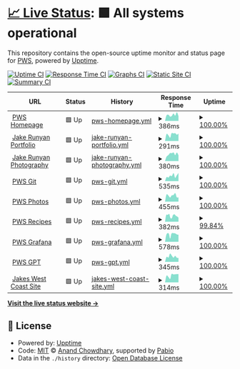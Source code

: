 # [📈 Live Status](https://status.whitney.rip): <!--live status--> **🟩 All systems operational**

This repository contains the open-source uptime monitor and status page for [PWS](https://whitney.rip), powered by [Upptime](https://github.com/upptime/upptime).

[![Uptime CI](https://github.com/whitney-server/upptime/workflows/Uptime%20CI/badge.svg)](https://github.com/whitney-server/upptime/actions?query=workflow%3A%22Uptime+CI%22)
[![Response Time CI](https://github.com/whitney-server/upptime/workflows/Response%20Time%20CI/badge.svg)](https://github.com/whitney-server/upptime/actions?query=workflow%3A%22Response+Time+CI%22)
[![Graphs CI](https://github.com/whitney-server/upptime/workflows/Graphs%20CI/badge.svg)](https://github.com/whitney-server/upptime/actions?query=workflow%3A%22Graphs+CI%22)
[![Static Site CI](https://github.com/whitney-server/upptime/workflows/Static%20Site%20CI/badge.svg)](https://github.com/whitney-server/upptime/actions?query=workflow%3A%22Static+Site+CI%22)
[![Summary CI](https://github.com/whitney-server/upptime/workflows/Summary%20CI/badge.svg)](https://github.com/whitney-server/upptime/actions?query=workflow%3A%22Summary+CI%22)

<!--start: status pages-->
<!-- This summary is generated by Upptime (https://github.com/upptime/upptime) -->
<!-- Do not edit this manually, your changes will be overwritten -->
<!-- prettier-ignore -->
| URL | Status | History | Response Time | Uptime |
| --- | ------ | ------- | ------------- | ------ |
| <img alt="" src="https://icons.duckduckgo.com/ip3/www.whitney.rip.ico" height="13"> [PWS Homepage](https://www.whitney.rip) | 🟩 Up | [pws-homepage.yml](https://github.com/whitney-server/upptime/commits/HEAD/history/pws-homepage.yml) | <details><summary><img alt="Response time graph" src="./graphs/pws-homepage/response-time-week.png" height="20"> 386ms</summary><br><a href="https://whitney-server.github.io/upptime/history/pws-homepage"><img alt="Response time 449" src="https://img.shields.io/endpoint?url=https%3A%2F%2Fraw.githubusercontent.com%2Fwhitney-server%2Fupptime%2FHEAD%2Fapi%2Fpws-homepage%2Fresponse-time.json"></a><br><a href="https://whitney-server.github.io/upptime/history/pws-homepage"><img alt="24-hour response time 304" src="https://img.shields.io/endpoint?url=https%3A%2F%2Fraw.githubusercontent.com%2Fwhitney-server%2Fupptime%2FHEAD%2Fapi%2Fpws-homepage%2Fresponse-time-day.json"></a><br><a href="https://whitney-server.github.io/upptime/history/pws-homepage"><img alt="7-day response time 386" src="https://img.shields.io/endpoint?url=https%3A%2F%2Fraw.githubusercontent.com%2Fwhitney-server%2Fupptime%2FHEAD%2Fapi%2Fpws-homepage%2Fresponse-time-week.json"></a><br><a href="https://whitney-server.github.io/upptime/history/pws-homepage"><img alt="30-day response time 449" src="https://img.shields.io/endpoint?url=https%3A%2F%2Fraw.githubusercontent.com%2Fwhitney-server%2Fupptime%2FHEAD%2Fapi%2Fpws-homepage%2Fresponse-time-month.json"></a><br><a href="https://whitney-server.github.io/upptime/history/pws-homepage"><img alt="1-year response time 449" src="https://img.shields.io/endpoint?url=https%3A%2F%2Fraw.githubusercontent.com%2Fwhitney-server%2Fupptime%2FHEAD%2Fapi%2Fpws-homepage%2Fresponse-time-year.json"></a></details> | <details><summary><a href="https://whitney-server.github.io/upptime/history/pws-homepage">100.00%</a></summary><a href="https://whitney-server.github.io/upptime/history/pws-homepage"><img alt="All-time uptime 100.00%" src="https://img.shields.io/endpoint?url=https%3A%2F%2Fraw.githubusercontent.com%2Fwhitney-server%2Fupptime%2FHEAD%2Fapi%2Fpws-homepage%2Fuptime.json"></a><br><a href="https://whitney-server.github.io/upptime/history/pws-homepage"><img alt="24-hour uptime 100.00%" src="https://img.shields.io/endpoint?url=https%3A%2F%2Fraw.githubusercontent.com%2Fwhitney-server%2Fupptime%2FHEAD%2Fapi%2Fpws-homepage%2Fuptime-day.json"></a><br><a href="https://whitney-server.github.io/upptime/history/pws-homepage"><img alt="7-day uptime 100.00%" src="https://img.shields.io/endpoint?url=https%3A%2F%2Fraw.githubusercontent.com%2Fwhitney-server%2Fupptime%2FHEAD%2Fapi%2Fpws-homepage%2Fuptime-week.json"></a><br><a href="https://whitney-server.github.io/upptime/history/pws-homepage"><img alt="30-day uptime 100.00%" src="https://img.shields.io/endpoint?url=https%3A%2F%2Fraw.githubusercontent.com%2Fwhitney-server%2Fupptime%2FHEAD%2Fapi%2Fpws-homepage%2Fuptime-month.json"></a><br><a href="https://whitney-server.github.io/upptime/history/pws-homepage"><img alt="1-year uptime 100.00%" src="https://img.shields.io/endpoint?url=https%3A%2F%2Fraw.githubusercontent.com%2Fwhitney-server%2Fupptime%2FHEAD%2Fapi%2Fpws-homepage%2Fuptime-year.json"></a></details>
| <img alt="" src="https://icons.duckduckgo.com/ip3/jake.runyan.dev.ico" height="13"> [Jake Runyan Portfolio](https://jake.runyan.dev) | 🟩 Up | [jake-runyan-portfolio.yml](https://github.com/whitney-server/upptime/commits/HEAD/history/jake-runyan-portfolio.yml) | <details><summary><img alt="Response time graph" src="./graphs/jake-runyan-portfolio/response-time-week.png" height="20"> 291ms</summary><br><a href="https://whitney-server.github.io/upptime/history/jake-runyan-portfolio"><img alt="Response time 259" src="https://img.shields.io/endpoint?url=https%3A%2F%2Fraw.githubusercontent.com%2Fwhitney-server%2Fupptime%2FHEAD%2Fapi%2Fjake-runyan-portfolio%2Fresponse-time.json"></a><br><a href="https://whitney-server.github.io/upptime/history/jake-runyan-portfolio"><img alt="24-hour response time 325" src="https://img.shields.io/endpoint?url=https%3A%2F%2Fraw.githubusercontent.com%2Fwhitney-server%2Fupptime%2FHEAD%2Fapi%2Fjake-runyan-portfolio%2Fresponse-time-day.json"></a><br><a href="https://whitney-server.github.io/upptime/history/jake-runyan-portfolio"><img alt="7-day response time 291" src="https://img.shields.io/endpoint?url=https%3A%2F%2Fraw.githubusercontent.com%2Fwhitney-server%2Fupptime%2FHEAD%2Fapi%2Fjake-runyan-portfolio%2Fresponse-time-week.json"></a><br><a href="https://whitney-server.github.io/upptime/history/jake-runyan-portfolio"><img alt="30-day response time 259" src="https://img.shields.io/endpoint?url=https%3A%2F%2Fraw.githubusercontent.com%2Fwhitney-server%2Fupptime%2FHEAD%2Fapi%2Fjake-runyan-portfolio%2Fresponse-time-month.json"></a><br><a href="https://whitney-server.github.io/upptime/history/jake-runyan-portfolio"><img alt="1-year response time 259" src="https://img.shields.io/endpoint?url=https%3A%2F%2Fraw.githubusercontent.com%2Fwhitney-server%2Fupptime%2FHEAD%2Fapi%2Fjake-runyan-portfolio%2Fresponse-time-year.json"></a></details> | <details><summary><a href="https://whitney-server.github.io/upptime/history/jake-runyan-portfolio">100.00%</a></summary><a href="https://whitney-server.github.io/upptime/history/jake-runyan-portfolio"><img alt="All-time uptime 100.00%" src="https://img.shields.io/endpoint?url=https%3A%2F%2Fraw.githubusercontent.com%2Fwhitney-server%2Fupptime%2FHEAD%2Fapi%2Fjake-runyan-portfolio%2Fuptime.json"></a><br><a href="https://whitney-server.github.io/upptime/history/jake-runyan-portfolio"><img alt="24-hour uptime 100.00%" src="https://img.shields.io/endpoint?url=https%3A%2F%2Fraw.githubusercontent.com%2Fwhitney-server%2Fupptime%2FHEAD%2Fapi%2Fjake-runyan-portfolio%2Fuptime-day.json"></a><br><a href="https://whitney-server.github.io/upptime/history/jake-runyan-portfolio"><img alt="7-day uptime 100.00%" src="https://img.shields.io/endpoint?url=https%3A%2F%2Fraw.githubusercontent.com%2Fwhitney-server%2Fupptime%2FHEAD%2Fapi%2Fjake-runyan-portfolio%2Fuptime-week.json"></a><br><a href="https://whitney-server.github.io/upptime/history/jake-runyan-portfolio"><img alt="30-day uptime 100.00%" src="https://img.shields.io/endpoint?url=https%3A%2F%2Fraw.githubusercontent.com%2Fwhitney-server%2Fupptime%2FHEAD%2Fapi%2Fjake-runyan-portfolio%2Fuptime-month.json"></a><br><a href="https://whitney-server.github.io/upptime/history/jake-runyan-portfolio"><img alt="1-year uptime 100.00%" src="https://img.shields.io/endpoint?url=https%3A%2F%2Fraw.githubusercontent.com%2Fwhitney-server%2Fupptime%2FHEAD%2Fapi%2Fjake-runyan-portfolio%2Fuptime-year.json"></a></details>
| <img alt="" src="https://icons.duckduckgo.com/ip3/jakesphotos.whitney.rip.ico" height="13"> [Jake Runyan Photography](https://jakesphotos.whitney.rip) | 🟩 Up | [jake-runyan-photography.yml](https://github.com/whitney-server/upptime/commits/HEAD/history/jake-runyan-photography.yml) | <details><summary><img alt="Response time graph" src="./graphs/jake-runyan-photography/response-time-week.png" height="20"> 380ms</summary><br><a href="https://whitney-server.github.io/upptime/history/jake-runyan-photography"><img alt="Response time 468" src="https://img.shields.io/endpoint?url=https%3A%2F%2Fraw.githubusercontent.com%2Fwhitney-server%2Fupptime%2FHEAD%2Fapi%2Fjake-runyan-photography%2Fresponse-time.json"></a><br><a href="https://whitney-server.github.io/upptime/history/jake-runyan-photography"><img alt="24-hour response time 316" src="https://img.shields.io/endpoint?url=https%3A%2F%2Fraw.githubusercontent.com%2Fwhitney-server%2Fupptime%2FHEAD%2Fapi%2Fjake-runyan-photography%2Fresponse-time-day.json"></a><br><a href="https://whitney-server.github.io/upptime/history/jake-runyan-photography"><img alt="7-day response time 380" src="https://img.shields.io/endpoint?url=https%3A%2F%2Fraw.githubusercontent.com%2Fwhitney-server%2Fupptime%2FHEAD%2Fapi%2Fjake-runyan-photography%2Fresponse-time-week.json"></a><br><a href="https://whitney-server.github.io/upptime/history/jake-runyan-photography"><img alt="30-day response time 468" src="https://img.shields.io/endpoint?url=https%3A%2F%2Fraw.githubusercontent.com%2Fwhitney-server%2Fupptime%2FHEAD%2Fapi%2Fjake-runyan-photography%2Fresponse-time-month.json"></a><br><a href="https://whitney-server.github.io/upptime/history/jake-runyan-photography"><img alt="1-year response time 468" src="https://img.shields.io/endpoint?url=https%3A%2F%2Fraw.githubusercontent.com%2Fwhitney-server%2Fupptime%2FHEAD%2Fapi%2Fjake-runyan-photography%2Fresponse-time-year.json"></a></details> | <details><summary><a href="https://whitney-server.github.io/upptime/history/jake-runyan-photography">100.00%</a></summary><a href="https://whitney-server.github.io/upptime/history/jake-runyan-photography"><img alt="All-time uptime 100.00%" src="https://img.shields.io/endpoint?url=https%3A%2F%2Fraw.githubusercontent.com%2Fwhitney-server%2Fupptime%2FHEAD%2Fapi%2Fjake-runyan-photography%2Fuptime.json"></a><br><a href="https://whitney-server.github.io/upptime/history/jake-runyan-photography"><img alt="24-hour uptime 100.00%" src="https://img.shields.io/endpoint?url=https%3A%2F%2Fraw.githubusercontent.com%2Fwhitney-server%2Fupptime%2FHEAD%2Fapi%2Fjake-runyan-photography%2Fuptime-day.json"></a><br><a href="https://whitney-server.github.io/upptime/history/jake-runyan-photography"><img alt="7-day uptime 100.00%" src="https://img.shields.io/endpoint?url=https%3A%2F%2Fraw.githubusercontent.com%2Fwhitney-server%2Fupptime%2FHEAD%2Fapi%2Fjake-runyan-photography%2Fuptime-week.json"></a><br><a href="https://whitney-server.github.io/upptime/history/jake-runyan-photography"><img alt="30-day uptime 100.00%" src="https://img.shields.io/endpoint?url=https%3A%2F%2Fraw.githubusercontent.com%2Fwhitney-server%2Fupptime%2FHEAD%2Fapi%2Fjake-runyan-photography%2Fuptime-month.json"></a><br><a href="https://whitney-server.github.io/upptime/history/jake-runyan-photography"><img alt="1-year uptime 100.00%" src="https://img.shields.io/endpoint?url=https%3A%2F%2Fraw.githubusercontent.com%2Fwhitney-server%2Fupptime%2FHEAD%2Fapi%2Fjake-runyan-photography%2Fuptime-year.json"></a></details>
| <img alt="" src="https://icons.duckduckgo.com/ip3/git.whitney.rip.ico" height="13"> [PWS Git](https://git.whitney.rip) | 🟩 Up | [pws-git.yml](https://github.com/whitney-server/upptime/commits/HEAD/history/pws-git.yml) | <details><summary><img alt="Response time graph" src="./graphs/pws-git/response-time-week.png" height="20"> 535ms</summary><br><a href="https://whitney-server.github.io/upptime/history/pws-git"><img alt="Response time 484" src="https://img.shields.io/endpoint?url=https%3A%2F%2Fraw.githubusercontent.com%2Fwhitney-server%2Fupptime%2FHEAD%2Fapi%2Fpws-git%2Fresponse-time.json"></a><br><a href="https://whitney-server.github.io/upptime/history/pws-git"><img alt="24-hour response time 805" src="https://img.shields.io/endpoint?url=https%3A%2F%2Fraw.githubusercontent.com%2Fwhitney-server%2Fupptime%2FHEAD%2Fapi%2Fpws-git%2Fresponse-time-day.json"></a><br><a href="https://whitney-server.github.io/upptime/history/pws-git"><img alt="7-day response time 535" src="https://img.shields.io/endpoint?url=https%3A%2F%2Fraw.githubusercontent.com%2Fwhitney-server%2Fupptime%2FHEAD%2Fapi%2Fpws-git%2Fresponse-time-week.json"></a><br><a href="https://whitney-server.github.io/upptime/history/pws-git"><img alt="30-day response time 484" src="https://img.shields.io/endpoint?url=https%3A%2F%2Fraw.githubusercontent.com%2Fwhitney-server%2Fupptime%2FHEAD%2Fapi%2Fpws-git%2Fresponse-time-month.json"></a><br><a href="https://whitney-server.github.io/upptime/history/pws-git"><img alt="1-year response time 484" src="https://img.shields.io/endpoint?url=https%3A%2F%2Fraw.githubusercontent.com%2Fwhitney-server%2Fupptime%2FHEAD%2Fapi%2Fpws-git%2Fresponse-time-year.json"></a></details> | <details><summary><a href="https://whitney-server.github.io/upptime/history/pws-git">100.00%</a></summary><a href="https://whitney-server.github.io/upptime/history/pws-git"><img alt="All-time uptime 100.00%" src="https://img.shields.io/endpoint?url=https%3A%2F%2Fraw.githubusercontent.com%2Fwhitney-server%2Fupptime%2FHEAD%2Fapi%2Fpws-git%2Fuptime.json"></a><br><a href="https://whitney-server.github.io/upptime/history/pws-git"><img alt="24-hour uptime 100.00%" src="https://img.shields.io/endpoint?url=https%3A%2F%2Fraw.githubusercontent.com%2Fwhitney-server%2Fupptime%2FHEAD%2Fapi%2Fpws-git%2Fuptime-day.json"></a><br><a href="https://whitney-server.github.io/upptime/history/pws-git"><img alt="7-day uptime 100.00%" src="https://img.shields.io/endpoint?url=https%3A%2F%2Fraw.githubusercontent.com%2Fwhitney-server%2Fupptime%2FHEAD%2Fapi%2Fpws-git%2Fuptime-week.json"></a><br><a href="https://whitney-server.github.io/upptime/history/pws-git"><img alt="30-day uptime 100.00%" src="https://img.shields.io/endpoint?url=https%3A%2F%2Fraw.githubusercontent.com%2Fwhitney-server%2Fupptime%2FHEAD%2Fapi%2Fpws-git%2Fuptime-month.json"></a><br><a href="https://whitney-server.github.io/upptime/history/pws-git"><img alt="1-year uptime 100.00%" src="https://img.shields.io/endpoint?url=https%3A%2F%2Fraw.githubusercontent.com%2Fwhitney-server%2Fupptime%2FHEAD%2Fapi%2Fpws-git%2Fuptime-year.json"></a></details>
| <img alt="" src="https://icons.duckduckgo.com/ip3/images.whitney.rip.ico" height="13"> [PWS Photos](https://images.whitney.rip) | 🟩 Up | [pws-photos.yml](https://github.com/whitney-server/upptime/commits/HEAD/history/pws-photos.yml) | <details><summary><img alt="Response time graph" src="./graphs/pws-photos/response-time-week.png" height="20"> 455ms</summary><br><a href="https://whitney-server.github.io/upptime/history/pws-photos"><img alt="Response time 456" src="https://img.shields.io/endpoint?url=https%3A%2F%2Fraw.githubusercontent.com%2Fwhitney-server%2Fupptime%2FHEAD%2Fapi%2Fpws-photos%2Fresponse-time.json"></a><br><a href="https://whitney-server.github.io/upptime/history/pws-photos"><img alt="24-hour response time 323" src="https://img.shields.io/endpoint?url=https%3A%2F%2Fraw.githubusercontent.com%2Fwhitney-server%2Fupptime%2FHEAD%2Fapi%2Fpws-photos%2Fresponse-time-day.json"></a><br><a href="https://whitney-server.github.io/upptime/history/pws-photos"><img alt="7-day response time 455" src="https://img.shields.io/endpoint?url=https%3A%2F%2Fraw.githubusercontent.com%2Fwhitney-server%2Fupptime%2FHEAD%2Fapi%2Fpws-photos%2Fresponse-time-week.json"></a><br><a href="https://whitney-server.github.io/upptime/history/pws-photos"><img alt="30-day response time 456" src="https://img.shields.io/endpoint?url=https%3A%2F%2Fraw.githubusercontent.com%2Fwhitney-server%2Fupptime%2FHEAD%2Fapi%2Fpws-photos%2Fresponse-time-month.json"></a><br><a href="https://whitney-server.github.io/upptime/history/pws-photos"><img alt="1-year response time 456" src="https://img.shields.io/endpoint?url=https%3A%2F%2Fraw.githubusercontent.com%2Fwhitney-server%2Fupptime%2FHEAD%2Fapi%2Fpws-photos%2Fresponse-time-year.json"></a></details> | <details><summary><a href="https://whitney-server.github.io/upptime/history/pws-photos">100.00%</a></summary><a href="https://whitney-server.github.io/upptime/history/pws-photos"><img alt="All-time uptime 100.00%" src="https://img.shields.io/endpoint?url=https%3A%2F%2Fraw.githubusercontent.com%2Fwhitney-server%2Fupptime%2FHEAD%2Fapi%2Fpws-photos%2Fuptime.json"></a><br><a href="https://whitney-server.github.io/upptime/history/pws-photos"><img alt="24-hour uptime 100.00%" src="https://img.shields.io/endpoint?url=https%3A%2F%2Fraw.githubusercontent.com%2Fwhitney-server%2Fupptime%2FHEAD%2Fapi%2Fpws-photos%2Fuptime-day.json"></a><br><a href="https://whitney-server.github.io/upptime/history/pws-photos"><img alt="7-day uptime 100.00%" src="https://img.shields.io/endpoint?url=https%3A%2F%2Fraw.githubusercontent.com%2Fwhitney-server%2Fupptime%2FHEAD%2Fapi%2Fpws-photos%2Fuptime-week.json"></a><br><a href="https://whitney-server.github.io/upptime/history/pws-photos"><img alt="30-day uptime 100.00%" src="https://img.shields.io/endpoint?url=https%3A%2F%2Fraw.githubusercontent.com%2Fwhitney-server%2Fupptime%2FHEAD%2Fapi%2Fpws-photos%2Fuptime-month.json"></a><br><a href="https://whitney-server.github.io/upptime/history/pws-photos"><img alt="1-year uptime 100.00%" src="https://img.shields.io/endpoint?url=https%3A%2F%2Fraw.githubusercontent.com%2Fwhitney-server%2Fupptime%2FHEAD%2Fapi%2Fpws-photos%2Fuptime-year.json"></a></details>
| <img alt="" src="https://icons.duckduckgo.com/ip3/recipes.whitney.rip.ico" height="13"> [PWS Recipes](https://recipes.whitney.rip) | 🟩 Up | [pws-recipes.yml](https://github.com/whitney-server/upptime/commits/HEAD/history/pws-recipes.yml) | <details><summary><img alt="Response time graph" src="./graphs/pws-recipes/response-time-week.png" height="20"> 382ms</summary><br><a href="https://whitney-server.github.io/upptime/history/pws-recipes"><img alt="Response time 426" src="https://img.shields.io/endpoint?url=https%3A%2F%2Fraw.githubusercontent.com%2Fwhitney-server%2Fupptime%2FHEAD%2Fapi%2Fpws-recipes%2Fresponse-time.json"></a><br><a href="https://whitney-server.github.io/upptime/history/pws-recipes"><img alt="24-hour response time 262" src="https://img.shields.io/endpoint?url=https%3A%2F%2Fraw.githubusercontent.com%2Fwhitney-server%2Fupptime%2FHEAD%2Fapi%2Fpws-recipes%2Fresponse-time-day.json"></a><br><a href="https://whitney-server.github.io/upptime/history/pws-recipes"><img alt="7-day response time 382" src="https://img.shields.io/endpoint?url=https%3A%2F%2Fraw.githubusercontent.com%2Fwhitney-server%2Fupptime%2FHEAD%2Fapi%2Fpws-recipes%2Fresponse-time-week.json"></a><br><a href="https://whitney-server.github.io/upptime/history/pws-recipes"><img alt="30-day response time 426" src="https://img.shields.io/endpoint?url=https%3A%2F%2Fraw.githubusercontent.com%2Fwhitney-server%2Fupptime%2FHEAD%2Fapi%2Fpws-recipes%2Fresponse-time-month.json"></a><br><a href="https://whitney-server.github.io/upptime/history/pws-recipes"><img alt="1-year response time 426" src="https://img.shields.io/endpoint?url=https%3A%2F%2Fraw.githubusercontent.com%2Fwhitney-server%2Fupptime%2FHEAD%2Fapi%2Fpws-recipes%2Fresponse-time-year.json"></a></details> | <details><summary><a href="https://whitney-server.github.io/upptime/history/pws-recipes">99.84%</a></summary><a href="https://whitney-server.github.io/upptime/history/pws-recipes"><img alt="All-time uptime 99.90%" src="https://img.shields.io/endpoint?url=https%3A%2F%2Fraw.githubusercontent.com%2Fwhitney-server%2Fupptime%2FHEAD%2Fapi%2Fpws-recipes%2Fuptime.json"></a><br><a href="https://whitney-server.github.io/upptime/history/pws-recipes"><img alt="24-hour uptime 100.00%" src="https://img.shields.io/endpoint?url=https%3A%2F%2Fraw.githubusercontent.com%2Fwhitney-server%2Fupptime%2FHEAD%2Fapi%2Fpws-recipes%2Fuptime-day.json"></a><br><a href="https://whitney-server.github.io/upptime/history/pws-recipes"><img alt="7-day uptime 99.84%" src="https://img.shields.io/endpoint?url=https%3A%2F%2Fraw.githubusercontent.com%2Fwhitney-server%2Fupptime%2FHEAD%2Fapi%2Fpws-recipes%2Fuptime-week.json"></a><br><a href="https://whitney-server.github.io/upptime/history/pws-recipes"><img alt="30-day uptime 99.90%" src="https://img.shields.io/endpoint?url=https%3A%2F%2Fraw.githubusercontent.com%2Fwhitney-server%2Fupptime%2FHEAD%2Fapi%2Fpws-recipes%2Fuptime-month.json"></a><br><a href="https://whitney-server.github.io/upptime/history/pws-recipes"><img alt="1-year uptime 99.90%" src="https://img.shields.io/endpoint?url=https%3A%2F%2Fraw.githubusercontent.com%2Fwhitney-server%2Fupptime%2FHEAD%2Fapi%2Fpws-recipes%2Fuptime-year.json"></a></details>
| <img alt="" src="https://icons.duckduckgo.com/ip3/grafana.whitney.rip.ico" height="13"> [PWS Grafana](https://grafana.whitney.rip) | 🟩 Up | [pws-grafana.yml](https://github.com/whitney-server/upptime/commits/HEAD/history/pws-grafana.yml) | <details><summary><img alt="Response time graph" src="./graphs/pws-grafana/response-time-week.png" height="20"> 578ms</summary><br><a href="https://whitney-server.github.io/upptime/history/pws-grafana"><img alt="Response time 578" src="https://img.shields.io/endpoint?url=https%3A%2F%2Fraw.githubusercontent.com%2Fwhitney-server%2Fupptime%2FHEAD%2Fapi%2Fpws-grafana%2Fresponse-time.json"></a><br><a href="https://whitney-server.github.io/upptime/history/pws-grafana"><img alt="24-hour response time 547" src="https://img.shields.io/endpoint?url=https%3A%2F%2Fraw.githubusercontent.com%2Fwhitney-server%2Fupptime%2FHEAD%2Fapi%2Fpws-grafana%2Fresponse-time-day.json"></a><br><a href="https://whitney-server.github.io/upptime/history/pws-grafana"><img alt="7-day response time 578" src="https://img.shields.io/endpoint?url=https%3A%2F%2Fraw.githubusercontent.com%2Fwhitney-server%2Fupptime%2FHEAD%2Fapi%2Fpws-grafana%2Fresponse-time-week.json"></a><br><a href="https://whitney-server.github.io/upptime/history/pws-grafana"><img alt="30-day response time 578" src="https://img.shields.io/endpoint?url=https%3A%2F%2Fraw.githubusercontent.com%2Fwhitney-server%2Fupptime%2FHEAD%2Fapi%2Fpws-grafana%2Fresponse-time-month.json"></a><br><a href="https://whitney-server.github.io/upptime/history/pws-grafana"><img alt="1-year response time 578" src="https://img.shields.io/endpoint?url=https%3A%2F%2Fraw.githubusercontent.com%2Fwhitney-server%2Fupptime%2FHEAD%2Fapi%2Fpws-grafana%2Fresponse-time-year.json"></a></details> | <details><summary><a href="https://whitney-server.github.io/upptime/history/pws-grafana">100.00%</a></summary><a href="https://whitney-server.github.io/upptime/history/pws-grafana"><img alt="All-time uptime 100.00%" src="https://img.shields.io/endpoint?url=https%3A%2F%2Fraw.githubusercontent.com%2Fwhitney-server%2Fupptime%2FHEAD%2Fapi%2Fpws-grafana%2Fuptime.json"></a><br><a href="https://whitney-server.github.io/upptime/history/pws-grafana"><img alt="24-hour uptime 100.00%" src="https://img.shields.io/endpoint?url=https%3A%2F%2Fraw.githubusercontent.com%2Fwhitney-server%2Fupptime%2FHEAD%2Fapi%2Fpws-grafana%2Fuptime-day.json"></a><br><a href="https://whitney-server.github.io/upptime/history/pws-grafana"><img alt="7-day uptime 100.00%" src="https://img.shields.io/endpoint?url=https%3A%2F%2Fraw.githubusercontent.com%2Fwhitney-server%2Fupptime%2FHEAD%2Fapi%2Fpws-grafana%2Fuptime-week.json"></a><br><a href="https://whitney-server.github.io/upptime/history/pws-grafana"><img alt="30-day uptime 100.00%" src="https://img.shields.io/endpoint?url=https%3A%2F%2Fraw.githubusercontent.com%2Fwhitney-server%2Fupptime%2FHEAD%2Fapi%2Fpws-grafana%2Fuptime-month.json"></a><br><a href="https://whitney-server.github.io/upptime/history/pws-grafana"><img alt="1-year uptime 100.00%" src="https://img.shields.io/endpoint?url=https%3A%2F%2Fraw.githubusercontent.com%2Fwhitney-server%2Fupptime%2FHEAD%2Fapi%2Fpws-grafana%2Fuptime-year.json"></a></details>
| <img alt="" src="https://icons.duckduckgo.com/ip3/chat.whitney.rip.ico" height="13"> [PWS GPT](https://chat.whitney.rip) | 🟩 Up | [pws-gpt.yml](https://github.com/whitney-server/upptime/commits/HEAD/history/pws-gpt.yml) | <details><summary><img alt="Response time graph" src="./graphs/pws-gpt/response-time-week.png" height="20"> 345ms</summary><br><a href="https://whitney-server.github.io/upptime/history/pws-gpt"><img alt="Response time 345" src="https://img.shields.io/endpoint?url=https%3A%2F%2Fraw.githubusercontent.com%2Fwhitney-server%2Fupptime%2FHEAD%2Fapi%2Fpws-gpt%2Fresponse-time.json"></a><br><a href="https://whitney-server.github.io/upptime/history/pws-gpt"><img alt="24-hour response time 253" src="https://img.shields.io/endpoint?url=https%3A%2F%2Fraw.githubusercontent.com%2Fwhitney-server%2Fupptime%2FHEAD%2Fapi%2Fpws-gpt%2Fresponse-time-day.json"></a><br><a href="https://whitney-server.github.io/upptime/history/pws-gpt"><img alt="7-day response time 345" src="https://img.shields.io/endpoint?url=https%3A%2F%2Fraw.githubusercontent.com%2Fwhitney-server%2Fupptime%2FHEAD%2Fapi%2Fpws-gpt%2Fresponse-time-week.json"></a><br><a href="https://whitney-server.github.io/upptime/history/pws-gpt"><img alt="30-day response time 345" src="https://img.shields.io/endpoint?url=https%3A%2F%2Fraw.githubusercontent.com%2Fwhitney-server%2Fupptime%2FHEAD%2Fapi%2Fpws-gpt%2Fresponse-time-month.json"></a><br><a href="https://whitney-server.github.io/upptime/history/pws-gpt"><img alt="1-year response time 345" src="https://img.shields.io/endpoint?url=https%3A%2F%2Fraw.githubusercontent.com%2Fwhitney-server%2Fupptime%2FHEAD%2Fapi%2Fpws-gpt%2Fresponse-time-year.json"></a></details> | <details><summary><a href="https://whitney-server.github.io/upptime/history/pws-gpt">100.00%</a></summary><a href="https://whitney-server.github.io/upptime/history/pws-gpt"><img alt="All-time uptime 100.00%" src="https://img.shields.io/endpoint?url=https%3A%2F%2Fraw.githubusercontent.com%2Fwhitney-server%2Fupptime%2FHEAD%2Fapi%2Fpws-gpt%2Fuptime.json"></a><br><a href="https://whitney-server.github.io/upptime/history/pws-gpt"><img alt="24-hour uptime 100.00%" src="https://img.shields.io/endpoint?url=https%3A%2F%2Fraw.githubusercontent.com%2Fwhitney-server%2Fupptime%2FHEAD%2Fapi%2Fpws-gpt%2Fuptime-day.json"></a><br><a href="https://whitney-server.github.io/upptime/history/pws-gpt"><img alt="7-day uptime 100.00%" src="https://img.shields.io/endpoint?url=https%3A%2F%2Fraw.githubusercontent.com%2Fwhitney-server%2Fupptime%2FHEAD%2Fapi%2Fpws-gpt%2Fuptime-week.json"></a><br><a href="https://whitney-server.github.io/upptime/history/pws-gpt"><img alt="30-day uptime 100.00%" src="https://img.shields.io/endpoint?url=https%3A%2F%2Fraw.githubusercontent.com%2Fwhitney-server%2Fupptime%2FHEAD%2Fapi%2Fpws-gpt%2Fuptime-month.json"></a><br><a href="https://whitney-server.github.io/upptime/history/pws-gpt"><img alt="1-year uptime 100.00%" src="https://img.shields.io/endpoint?url=https%3A%2F%2Fraw.githubusercontent.com%2Fwhitney-server%2Fupptime%2FHEAD%2Fapi%2Fpws-gpt%2Fuptime-year.json"></a></details>
| <img alt="" src="https://icons.duckduckgo.com/ip3/jakeswestcoast.com.ico" height="13"> [Jakes West Coast Site](https://jakeswestcoast.com) | 🟩 Up | [jakes-west-coast-site.yml](https://github.com/whitney-server/upptime/commits/HEAD/history/jakes-west-coast-site.yml) | <details><summary><img alt="Response time graph" src="./graphs/jakes-west-coast-site/response-time-week.png" height="20"> 314ms</summary><br><a href="https://whitney-server.github.io/upptime/history/jakes-west-coast-site"><img alt="Response time 314" src="https://img.shields.io/endpoint?url=https%3A%2F%2Fraw.githubusercontent.com%2Fwhitney-server%2Fupptime%2FHEAD%2Fapi%2Fjakes-west-coast-site%2Fresponse-time.json"></a><br><a href="https://whitney-server.github.io/upptime/history/jakes-west-coast-site"><img alt="24-hour response time 367" src="https://img.shields.io/endpoint?url=https%3A%2F%2Fraw.githubusercontent.com%2Fwhitney-server%2Fupptime%2FHEAD%2Fapi%2Fjakes-west-coast-site%2Fresponse-time-day.json"></a><br><a href="https://whitney-server.github.io/upptime/history/jakes-west-coast-site"><img alt="7-day response time 314" src="https://img.shields.io/endpoint?url=https%3A%2F%2Fraw.githubusercontent.com%2Fwhitney-server%2Fupptime%2FHEAD%2Fapi%2Fjakes-west-coast-site%2Fresponse-time-week.json"></a><br><a href="https://whitney-server.github.io/upptime/history/jakes-west-coast-site"><img alt="30-day response time 314" src="https://img.shields.io/endpoint?url=https%3A%2F%2Fraw.githubusercontent.com%2Fwhitney-server%2Fupptime%2FHEAD%2Fapi%2Fjakes-west-coast-site%2Fresponse-time-month.json"></a><br><a href="https://whitney-server.github.io/upptime/history/jakes-west-coast-site"><img alt="1-year response time 314" src="https://img.shields.io/endpoint?url=https%3A%2F%2Fraw.githubusercontent.com%2Fwhitney-server%2Fupptime%2FHEAD%2Fapi%2Fjakes-west-coast-site%2Fresponse-time-year.json"></a></details> | <details><summary><a href="https://whitney-server.github.io/upptime/history/jakes-west-coast-site">100.00%</a></summary><a href="https://whitney-server.github.io/upptime/history/jakes-west-coast-site"><img alt="All-time uptime 100.00%" src="https://img.shields.io/endpoint?url=https%3A%2F%2Fraw.githubusercontent.com%2Fwhitney-server%2Fupptime%2FHEAD%2Fapi%2Fjakes-west-coast-site%2Fuptime.json"></a><br><a href="https://whitney-server.github.io/upptime/history/jakes-west-coast-site"><img alt="24-hour uptime 100.00%" src="https://img.shields.io/endpoint?url=https%3A%2F%2Fraw.githubusercontent.com%2Fwhitney-server%2Fupptime%2FHEAD%2Fapi%2Fjakes-west-coast-site%2Fuptime-day.json"></a><br><a href="https://whitney-server.github.io/upptime/history/jakes-west-coast-site"><img alt="7-day uptime 100.00%" src="https://img.shields.io/endpoint?url=https%3A%2F%2Fraw.githubusercontent.com%2Fwhitney-server%2Fupptime%2FHEAD%2Fapi%2Fjakes-west-coast-site%2Fuptime-week.json"></a><br><a href="https://whitney-server.github.io/upptime/history/jakes-west-coast-site"><img alt="30-day uptime 100.00%" src="https://img.shields.io/endpoint?url=https%3A%2F%2Fraw.githubusercontent.com%2Fwhitney-server%2Fupptime%2FHEAD%2Fapi%2Fjakes-west-coast-site%2Fuptime-month.json"></a><br><a href="https://whitney-server.github.io/upptime/history/jakes-west-coast-site"><img alt="1-year uptime 100.00%" src="https://img.shields.io/endpoint?url=https%3A%2F%2Fraw.githubusercontent.com%2Fwhitney-server%2Fupptime%2FHEAD%2Fapi%2Fjakes-west-coast-site%2Fuptime-year.json"></a></details>

<!--end: status pages-->

[**Visit the live status website →**](https://status.whitney.rip)

## 📄 License

- Powered by: [Upptime](https://github.com/upptime/upptime)
- Code: [MIT](./LICENSE) © [Anand Chowdhary](https://anandchowdhary.com), supported by [Pabio](https://pabio.com)
- Data in the `./history` directory: [Open Database License](https://opendatacommons.org/licenses/odbl/1-0/)

